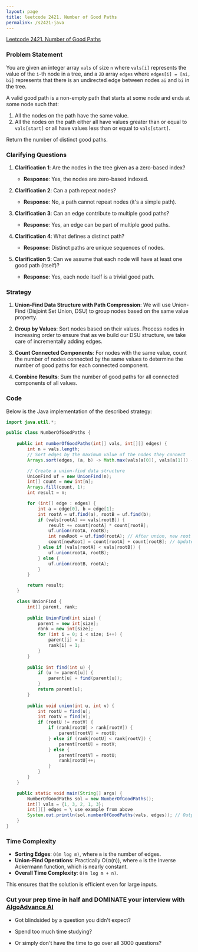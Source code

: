 ```yaml
---
layout: page
title: leetcode 2421. Number of Good Paths
permalink: /s2421-java
---
```

[Leetcode 2421. Number of Good Paths](https://algoadvance.github.io/algoadvance/l2421)
### Problem Statement

You are given an integer array `vals` of size `n` where `vals[i]` represents the value of the `i`-th node in a tree, and a `2D` array `edges` where `edges[i] = [ai, bi]` represents that there is an undirected edge between nodes `ai` and `bi` in the tree.

A valid good path is a non-empty path that starts at some node and ends at some node such that:

1. All the nodes on the path have the same value.
2. All the nodes on the path either all have values greater than or equal to `vals[start]` or all have values less than or equal to `vals[start]`.

Return the number of distinct good paths.

### Clarifying Questions

1. **Clarification 1**: Are the nodes in the tree given as a zero-based index?
   - **Response**: Yes, the nodes are zero-based indexed.

2. **Clarification 2**: Can a path repeat nodes?
   - **Response**: No, a path cannot repeat nodes (it's a simple path).

3. **Clarification 3**: Can an edge contribute to multiple good paths?
   - **Response**: Yes, an edge can be part of multiple good paths.

4. **Clarification 4**: What defines a distinct path?
   - **Response**: Distinct paths are unique sequences of nodes.

5. **Clarification 5**: Can we assume that each node will have at least one good path (itself)?
   - **Response**: Yes, each node itself is a trivial good path.

### Strategy

1. **Union-Find Data Structure with Path Compression**: We will use Union-Find (Disjoint Set Union, DSU) to group nodes based on the same value property. 

2. **Group by Values**: Sort nodes based on their values. Process nodes in increasing order to ensure that as we build our DSU structure, we take care of incrementally adding edges.

3. **Count Connected Components**: For nodes with the same value, count the number of nodes connected by the same values to determine the number of good paths for each connected component.

4. **Combine Results**: Sum the number of good paths for all connected components of all values.

### Code

Below is the Java implementation of the described strategy:

```java
import java.util.*;

public class NumberOfGoodPaths {
    
    public int numberOfGoodPaths(int[] vals, int[][] edges) {
        int n = vals.length;
        // Sort edges by the maximum value of the nodes they connect
        Arrays.sort(edges, (a, b) -> Math.max(vals[a[0]], vals[a[1]]) - Math.max(vals[b[0]], vals[b[1]]));

        // Create a union-find data structure
        UnionFind uf = new UnionFind(n);
        int[] count = new int[n];
        Arrays.fill(count, 1);
        int result = n;

        for (int[] edge : edges) {
            int a = edge[0], b = edge[1];
            int rootA = uf.find(a), rootB = uf.find(b);
            if (vals[rootA] == vals[rootB]) {
                result += count[rootA] * count[rootB];
                uf.union(rootA, rootB);
                int newRoot = uf.find(rootA); // After union, new root
                count[newRoot] = count[rootA] + count[rootB]; // Update component size
            } else if (vals[rootA] < vals[rootB]) {
                uf.union(rootA, rootB);
            } else {
                uf.union(rootB, rootA);
            }
        }

        return result;
    }

    class UnionFind {
        int[] parent, rank;
        
        public UnionFind(int size) {
            parent = new int[size];
            rank = new int[size];
            for (int i = 0; i < size; i++) {
                parent[i] = i;
                rank[i] = 1;
            }
        }
        
        public int find(int u) {
            if (u != parent[u]) {
                parent[u] = find(parent[u]);
            }
            return parent[u];
        }
        
        public void union(int u, int v) {
            int rootU = find(u);
            int rootV = find(v);
            if (rootU != rootV) {
                if (rank[rootU] > rank[rootV]) {
                    parent[rootV] = rootU;
                } else if (rank[rootU] < rank[rootV]) {
                    parent[rootU] = rootV;
                } else {
                    parent[rootV] = rootU;
                    rank[rootU]++;
                }
            }
        }
    }

    public static void main(String[] args) {
        NumberOfGoodPaths sol = new NumberOfGoodPaths();
        int[] vals = {1, 3, 2, 1, 3};
        int[][] edges = \ use example from above
        System.out.println(sol.numberOfGoodPaths(vals, edges)); // Output: 6
    }
}
```

### Time Complexity

- **Sorting Edges**: `O(m log m)`, where `m` is the number of edges.
- **Union-Find Operations**: Practically O(α(n)), where `α` is the Inverse Ackermann function, which is nearly constant.
- **Overall Time Complexity**: `O(m log m + n)`.

This ensures that the solution is efficient even for large inputs.


### Cut your prep time in half and DOMINATE your interview with [AlgoAdvance AI](https://algoAdvance.com)

- Got blindsided by a question you didn't expect?

- Spend too much time studying?

- Or simply don't have the time to go over all 3000 questions?

